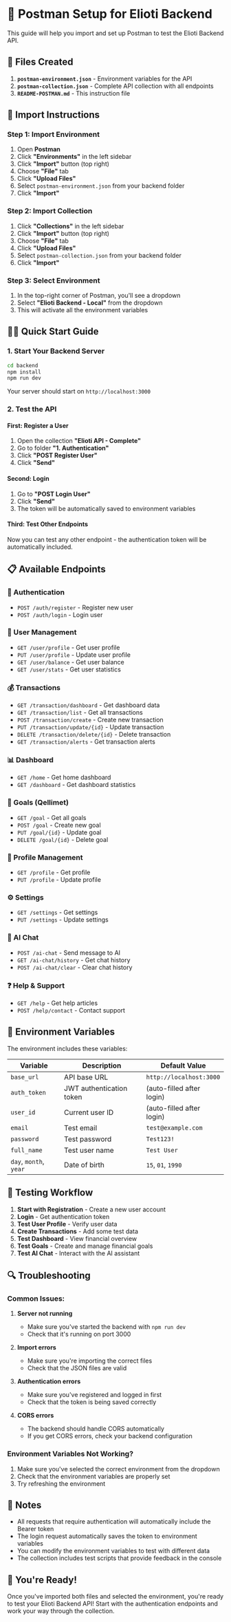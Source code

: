 # 🚀 Postman Setup for Elioti Backend

This guide will help you import and set up Postman to test the Elioti Backend API.

## 📁 Files Created

1. **`postman-environment.json`** - Environment variables for the API
2. **`postman-collection.json`** - Complete API collection with all endpoints
3. **`README-POSTMAN.md`** - This instruction file

## 🔧 Import Instructions

### Step 1: Import Environment

1. Open **Postman**
2. Click **"Environments"** in the left sidebar
3. Click **"Import"** button (top right)
4. Choose **"File"** tab
5. Click **"Upload Files"**
6. Select `postman-environment.json` from your backend folder
7. Click **"Import"**

### Step 2: Import Collection

1. Click **"Collections"** in the left sidebar
2. Click **"Import"** button (top right)
3. Choose **"File"** tab
4. Click **"Upload Files"**
5. Select `postman-collection.json` from your backend folder
6. Click **"Import"**

### Step 3: Select Environment

1. In the top-right corner of Postman, you'll see a dropdown
2. Select **"Elioti Backend - Local"** from the dropdown
3. This will activate all the environment variables

## 🏃‍♂️ Quick Start Guide

### 1. Start Your Backend Server

```bash
cd backend
npm install
npm run dev
```

Your server should start on `http://localhost:3000`

### 2. Test the API

#### **First: Register a User**
1. Open the collection **"Elioti API - Complete"**
2. Go to folder **"1. Authentication"**
3. Click **"POST Register User"**
4. Click **"Send"**

#### **Second: Login**
1. Go to **"POST Login User"**
2. Click **"Send"**
3. The token will be automatically saved to environment variables

#### **Third: Test Other Endpoints**
Now you can test any other endpoint - the authentication token will be automatically included.

## 📋 Available Endpoints

### 🔐 Authentication
- `POST /auth/register` - Register new user
- `POST /auth/login` - Login user

### 👤 User Management
- `GET /user/profile` - Get user profile
- `PUT /user/profile` - Update user profile
- `GET /user/balance` - Get user balance
- `GET /user/stats` - Get user statistics

### 💰 Transactions
- `GET /transaction/dashboard` - Get dashboard data
- `GET /transaction/list` - Get all transactions
- `POST /transaction/create` - Create new transaction
- `PUT /transaction/update/{id}` - Update transaction
- `DELETE /transaction/delete/{id}` - Delete transaction
- `GET /transaction/alerts` - Get transaction alerts

### 📊 Dashboard
- `GET /home` - Get home dashboard
- `GET /dashboard` - Get dashboard statistics

### 🎯 Goals (Qellimet)
- `GET /goal` - Get all goals
- `POST /goal` - Create new goal
- `PUT /goal/{id}` - Update goal
- `DELETE /goal/{id}` - Delete goal

### 👤 Profile Management
- `GET /profile` - Get profile
- `PUT /profile` - Update profile

### ⚙️ Settings
- `GET /settings` - Get settings
- `PUT /settings` - Update settings

### 🤖 AI Chat
- `POST /ai-chat` - Send message to AI
- `GET /ai-chat/history` - Get chat history
- `POST /ai-chat/clear` - Clear chat history

### ❓ Help & Support
- `GET /help` - Get help articles
- `POST /help/contact` - Contact support

## 🔧 Environment Variables

The environment includes these variables:

| Variable | Description | Default Value |
|----------|-------------|---------------|
| `base_url` | API base URL | `http://localhost:3000` |
| `auth_token` | JWT authentication token | (auto-filled after login) |
| `user_id` | Current user ID | (auto-filled after login) |
| `email` | Test email | `test@example.com` |
| `password` | Test password | `Test123!` |
| `full_name` | Test user name | `Test User` |
| `day`, `month`, `year` | Date of birth | `15`, `01`, `1990` |

## 🎯 Testing Workflow

1. **Start with Registration** - Create a new user account
2. **Login** - Get authentication token
3. **Test User Profile** - Verify user data
4. **Create Transactions** - Add some test data
5. **Test Dashboard** - View financial overview
6. **Test Goals** - Create and manage financial goals
7. **Test AI Chat** - Interact with the AI assistant

## 🔍 Troubleshooting

### Common Issues:

1. **Server not running**
   - Make sure you've started the backend with `npm run dev`
   - Check that it's running on port 3000

2. **Import errors**
   - Make sure you're importing the correct files
   - Check that the JSON files are valid

3. **Authentication errors**
   - Make sure you've registered and logged in first
   - Check that the token is being saved correctly

4. **CORS errors**
   - The backend should handle CORS automatically
   - If you get CORS errors, check your backend configuration

### Environment Variables Not Working?

1. Make sure you've selected the correct environment from the dropdown
2. Check that the environment variables are properly set
3. Try refreshing the environment

## 📝 Notes

- All requests that require authentication will automatically include the Bearer token
- The login request automatically saves the token to environment variables
- You can modify the environment variables to test with different data
- The collection includes test scripts that provide feedback in the console

## 🎉 You're Ready!

Once you've imported both files and selected the environment, you're ready to test your Elioti Backend API! Start with the authentication endpoints and work your way through the collection.
